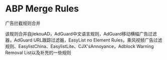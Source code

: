 # ABP Merge Rules
广告拦截规则合并

该规则合并自jiekouAD，AdGuard中文语言规则，AdGuard移动横幅广告过滤器，AdGuard URL跟踪过滤器，EasyList no Element Rules，乘风视频广告过滤规则、EasylistChina、EasylistLite、CJX'sAnnoyance，Adblock Warning Removal List以及补充的一些规则

